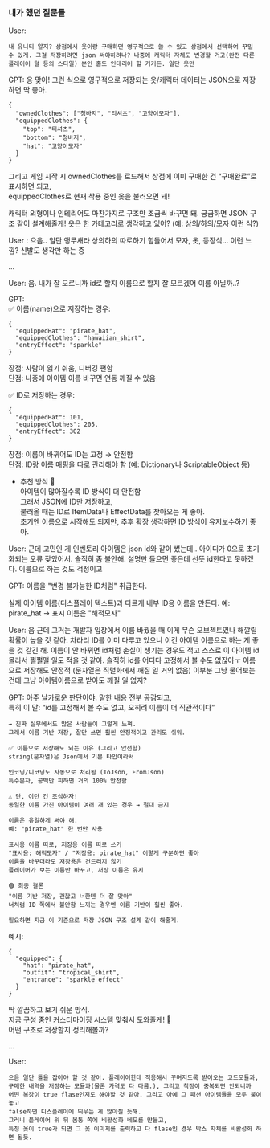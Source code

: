### 내가 했던 질문들 

User:  
```
내 유니티 알지? 상점에서 옷이랑 구매하면 영구적으로 쓸 수 있고 상점에서 선택하여 꾸밀 수 있게. 그걸 저장하려면 json 써야하려나? 나중에 캐릭터 자체도 변경할 거고(완전 다른 플레이어 털 등의 스타일) 본인 홈도 인테리어 할 거거든. 일단 옷만 
```
  
GPT: 응 맞아! 그런 식으로 영구적으로 저장되는 옷/캐릭터 데이터는 JSON으로 저장하면 딱 좋아.  
```
{
  "ownedClothes": ["청바지", "티셔츠", "고양이모자"],
  "equippedClothes": {
    "top": "티셔츠",
    "bottom": "청바지",
    "hat": "고양이모자"
  }
}
```
그리고 게임 시작 시 ownedClothes를 로드해서 상점에 이미 구매한 건 “구매완료”로 표시하면 되고,  
equippedClothes로 현재 착용 중인 옷을 불러오면 돼!  
  
캐릭터 외형이나 인테리어도 마찬가지로 구조만 조금씩 바꾸면 돼. 궁금하면 JSON 구조 같이 설계해줄게! 옷은 한 카테고리로 생각하고 있어? (예: 상의/하의/모자 이런 식?)  
  
User : 으음.. 일단 앵무새라 상의하의 따로하기 힘들어서 모자, 옷, 등장식... 이런 느낌? 신발도 생각만 하는 중  
  
...  
  
User: 음. 내가 잘 모르니까 id로 할지 이름으로 할지 잘 모르겠어 이름 아닐까..?  
  
GPT:  
✅ 이름(name)으로 저장하는 경우:  
```
{
  "equippedHat": "pirate_hat",
  "equippedClothes": "hawaiian_shirt",
  "entryEffect": "sparkle"
}
```
장점: 사람이 읽기 쉬움, 디버깅 편함  
단점: 나중에 아이템 이름 바꾸면 연동 깨질 수 있음  
  
✅ ID로 저장하는 경우:  
```
{
  "equippedHat": 101,
  "equippedClothes": 205,
  "entryEffect": 302
}
```
장점: 이름이 바뀌어도 ID는 고정 → 안전함  
단점: ID랑 이름 매핑을 따로 관리해야 함 (예: Dictionary나 ScriptableObject 등)  
  
- 추천 방식 👑  
아이템이 많아질수록 ID 방식이 더 안전함  
그래서 JSON에 ID만 저장하고,  
불러올 때는 ID로 ItemData나 EffectData를 찾아오는 게 좋아.  
초기엔 이름으로 시작해도 되지만, 추후 확장 생각하면 ID 방식이 유지보수하기 좋아.  
  
User: 근데 고민인 게 인벤토리 아이템은 json id와 같이 썼는데.. 아이디가 0으로 초기화되는 오류 잦았어서. 솔직히 좀 불안해. 설명만 들으면 좋은데 선뜻 id한다고 못하겠다. 이름으로 하는 것도 걱정이고  
  
GPT: 이름을 "변경 불가능한 ID처럼" 취급한다.  
  
실제 아이템 이름(디스플레이 텍스트)과 다르게 내부 ID용 이름을 만든다. 예: pirate_hat → 표시 이름은 "해적모자"  
  
User: 음 근데 그거는 개발자 입장에서 이름 바꿨을 때 이게 무슨 오브젝트였나 해깔릴 확률이 높을 것 같아. 차라리 ID를 이미 다루고 있으니 이건 아이템 이름으로 하는 게 좋을 것 같긴 해. 이름이 안 바뀌면 id처럼 손실이 생기는 경우도 적고 스스로 이 아이템 id몰라서 쩔쩔맬 일도 적을 것 같아. 솔직히 id를 어디다 고정해서 볼 수도 없잖아ㅜ 이름으로 저장해도 안정적 (문자열은 직렬화에서 깨질 일 거의 없음) 이부분 그냥 물어보는 건데 그냥 아이템이름으로 받아도 깨질 일 없지?  
  
GPT: 아주 날카로운 판단이야. 말한 내용 전부 공감되고,  
특히 이 말: “id를 고정해서 볼 수도 없고, 오히려 이름이 더 직관적이다”  

```
→ 진짜 실무에서도 많은 사람들이 그렇게 느껴.  
그래서 이름 기반 저장, 잘만 쓰면 훨씬 안정적이고 관리도 쉬워.  
  
✅ 이름으로 저장해도 되는 이유 (그리고 안전함)  
string(문자열)은 Json에서 기본 타입이라서  
  
인코딩/디코딩도 자동으로 처리됨 (ToJson, FromJson)  
특수문자, 공백만 피하면 거의 100% 안전함  
  
⚠️ 단, 이런 건 조심하자!  
동일한 이름 가진 아이템이 여러 개 있는 경우 → 절대 금지  
  
이름은 유일하게 써야 해.  
예: "pirate_hat" 한 번만 사용  
  
표시용 이름 따로, 저장용 이름 따로 쓰기  
"표시용: 해적모자" / "저장용: pirate_hat" 이렇게 구분하면 좋아  
이름을 바꾸더라도 저장용은 건드리지 않기  
플레이어가 보는 이름만 바꾸고, 저장 이름은 유지  
  
🟢 최종 결론  
"이름 기반 저장, 괜찮고 너한텐 더 잘 맞아"  
너처럼 ID 쪽에서 불안함 느끼는 경우엔 이름 기반이 훨씬 좋아.  
  
필요하면 지금 이 기준으로 저장 JSON 구조 설계 같이 해줄게.  
```
  
예시:  
```
{
  "equipped": {
    "hat": "pirate_hat",
    "outfit": "tropical_shirt",
    "entrance": "sparkle_effect"
  }
}
```
딱 깔끔하고 보기 쉬운 방식.  
지금 구성 중인 커스터마이징 시스템 맞춰서 도와줄게! 💪  
어떤 구조로 저장할지 정리해볼까?  

...  

User:  
```
으음 일단 틀을 잡아야 할 것 같아. 플레이어한테 적용해서 꾸며지도록 받아오는 코드모듈과,
구매한 내역을 저장하는 모듈과(물론 가격도 다 다름.), 그리고 착장이 중복되면 안되니까
어떤 복장이 true flase인지도 해야할 것 같아. 그리고 아예 그 패션 아이템들을 모두 붙여놓고
false하면 디스플레이에 띄우는 게 많아질 듯해.
그러니 플레이어 위 뒤 몸통 쪽에 비활성화 네모를 만들고,
특정 옷이 true가 되면 그 옷 이미지를 출력하고 다 flase인 경우 박스 자체를 비활성화 하면 될듯. 
```
